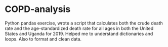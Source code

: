 # COPD-analysis

Python pandas exercise, wrote a script that calculates both the crude death rate and the age-standardized death rate for all ages in both the United States and Uganda for 2019. Helped me to understand dictionaries and loops. Also to format and clean data.
